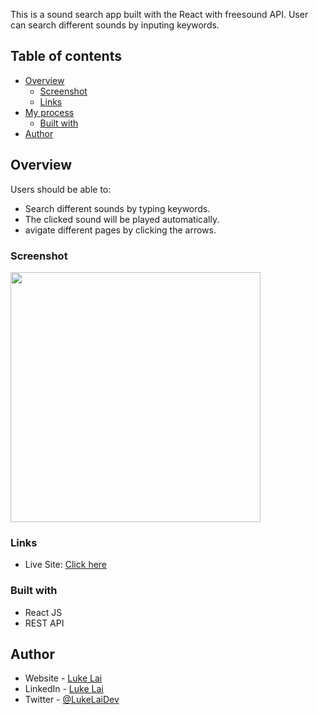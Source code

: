 
This is a sound search app built with the React with freesound API. User can search different sounds by inputing keywords.

## Table of contents

- [Overview](#overview)
  - [Screenshot](#screenshot)
  - [Links](#links)
- [My process](#my-process)
  - [Built with](#built-with)
- [Author](#author)



## Overview

Users should be able to:

- Search different sounds by typing keywords. 
- The clicked sound will be played automatically.
- avigate different pages by clicking the arrows.

### Screenshot

<img src="https://d33wubrfki0l68.cloudfront.net/15005588f0c36d3e91fc68f894a49a291b1fba39/b44ab/images/detail/desktop/freesound-search-desktop.jpg" width="400" />


### Links

- Live Site: [Click here](https://radiant-twilight-3dee2b.netlify.app/)

### Built with

- React JS
- REST API

## Author

- Website - [Luke Lai](https://lukelai.tech/)
- LinkedIn - [Luke Lai](https://www.linkedin.com/in/luke-lai-309a3522b/)
- Twitter - [@LukeLaiDev](https://www.twitter.com/LukeLaiDev)

